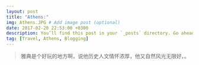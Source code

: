 ```yaml
---
layout: post
title: "Athens:"
img: Athens.JPG # Add image post (optional)
date: 2017-02-20 22:53:00 +0300
description: You’ll find this post in your `_posts` directory. Go ahead and edit it and re-build the site to see your changes. # Add post description (optional)
tag: [Travel, Athens, Blogging]
---
```

> 雅典是个好玩的地方啊，说他历史人文情怀浓厚，他又自然风光无限好。。